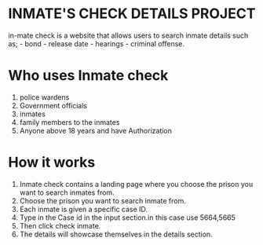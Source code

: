 # INMATE'S CHECK DETAILS PROJECT
in-mate check is a website that allows users to search inmate details such as;
    - bond
    - release date
    - hearings 
    - criminal offense.

# Who uses Inmate check
 1. police wardens 
 2. Government officials
 3. inmates
 4. family members to the inmates
 5. Anyone above 18 years and have Authorization

# How it works
1. Inmate check contains a landing page where you choose the prison you want to search inmates from.
2. Choose the prison you want to search inmate from.
3. Each inmate is given a specific case ID.
4. Type in the Case id in the input section.in this case use 5664,5665
5. Then click check inmate.
6. The details will showcase themselves in the details section.

